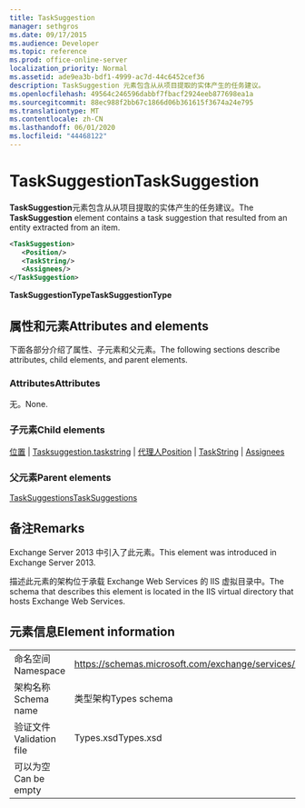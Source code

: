 ```yaml
---
title: TaskSuggestion
manager: sethgros
ms.date: 09/17/2015
ms.audience: Developer
ms.topic: reference
ms.prod: office-online-server
localization_priority: Normal
ms.assetid: ade9ea3b-bdf1-4999-ac7d-44c6452cef36
description: TaskSuggestion 元素包含从从项目提取的实体产生的任务建议。
ms.openlocfilehash: 49564c246596dabbf7fbacf2924eeb877698ea1a
ms.sourcegitcommit: 88ec988f2bb67c1866d06b361615f3674a24e795
ms.translationtype: MT
ms.contentlocale: zh-CN
ms.lasthandoff: 06/01/2020
ms.locfileid: "44468122"
---
```

# <a name="tasksuggestion"></a><span data-ttu-id="d6c08-103">TaskSuggestion</span><span class="sxs-lookup"><span data-stu-id="d6c08-103">TaskSuggestion</span></span>

<span data-ttu-id="d6c08-104">**TaskSuggestion**元素包含从从项目提取的实体产生的任务建议。</span><span class="sxs-lookup"><span data-stu-id="d6c08-104">The **TaskSuggestion** element contains a task suggestion that resulted from an entity extracted from an item.</span></span> 
  
```XML
<TaskSuggestion>
   <Position/>
   <TaskString/>
   <Assignees/>
</TaskSuggestion>
```

<span data-ttu-id="d6c08-105">**TaskSuggestionType**</span><span class="sxs-lookup"><span data-stu-id="d6c08-105">**TaskSuggestionType**</span></span>

## <a name="attributes-and-elements"></a><span data-ttu-id="d6c08-106">属性和元素</span><span class="sxs-lookup"><span data-stu-id="d6c08-106">Attributes and elements</span></span>

<span data-ttu-id="d6c08-107">下面各部分介绍了属性、子元素和父元素。</span><span class="sxs-lookup"><span data-stu-id="d6c08-107">The following sections describe attributes, child elements, and parent elements.</span></span>
  
### <a name="attributes"></a><span data-ttu-id="d6c08-108">Attributes</span><span class="sxs-lookup"><span data-stu-id="d6c08-108">Attributes</span></span>

<span data-ttu-id="d6c08-109">无。</span><span class="sxs-lookup"><span data-stu-id="d6c08-109">None.</span></span>
  
### <a name="child-elements"></a><span data-ttu-id="d6c08-110">子元素</span><span class="sxs-lookup"><span data-stu-id="d6c08-110">Child elements</span></span>

<span data-ttu-id="d6c08-111">[位置](position.md)  | [Tasksuggestion.taskstring](taskstring.md)  | [代理人](assignees.md)</span><span class="sxs-lookup"><span data-stu-id="d6c08-111">[Position](position.md) | [TaskString](taskstring.md) | [Assignees](assignees.md)</span></span>
  
### <a name="parent-elements"></a><span data-ttu-id="d6c08-112">父元素</span><span class="sxs-lookup"><span data-stu-id="d6c08-112">Parent elements</span></span>

[<span data-ttu-id="d6c08-113">TaskSuggestions</span><span class="sxs-lookup"><span data-stu-id="d6c08-113">TaskSuggestions</span></span>](tasksuggestions.md)
  
## <a name="remarks"></a><span data-ttu-id="d6c08-114">备注</span><span class="sxs-lookup"><span data-stu-id="d6c08-114">Remarks</span></span>

<span data-ttu-id="d6c08-115">Exchange Server 2013 中引入了此元素。</span><span class="sxs-lookup"><span data-stu-id="d6c08-115">This element was introduced in Exchange Server 2013.</span></span>
  
<span data-ttu-id="d6c08-116">描述此元素的架构位于承载 Exchange Web Services 的 IIS 虚拟目录中。</span><span class="sxs-lookup"><span data-stu-id="d6c08-116">The schema that describes this element is located in the IIS virtual directory that hosts Exchange Web Services.</span></span>
  
## <a name="element-information"></a><span data-ttu-id="d6c08-117">元素信息</span><span class="sxs-lookup"><span data-stu-id="d6c08-117">Element information</span></span>

|||
|:-----|:-----|
|<span data-ttu-id="d6c08-118">命名空间</span><span class="sxs-lookup"><span data-stu-id="d6c08-118">Namespace</span></span>  <br/> |https://schemas.microsoft.com/exchange/services/2006/types  <br/> |
|<span data-ttu-id="d6c08-119">架构名称</span><span class="sxs-lookup"><span data-stu-id="d6c08-119">Schema name</span></span>  <br/> |<span data-ttu-id="d6c08-120">类型架构</span><span class="sxs-lookup"><span data-stu-id="d6c08-120">Types schema</span></span>  <br/> |
|<span data-ttu-id="d6c08-121">验证文件</span><span class="sxs-lookup"><span data-stu-id="d6c08-121">Validation file</span></span>  <br/> |<span data-ttu-id="d6c08-122">Types.xsd</span><span class="sxs-lookup"><span data-stu-id="d6c08-122">Types.xsd</span></span>  <br/> |
|<span data-ttu-id="d6c08-123">可以为空</span><span class="sxs-lookup"><span data-stu-id="d6c08-123">Can be empty</span></span>  <br/> ||
   


